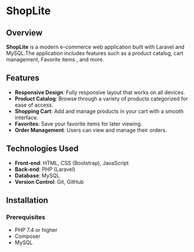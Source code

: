 # ShopLite

## Overview

**ShopLite** is a modern e-commerce web application built with Laravel and MySQL.The application includes features such as a product catalog, cart management, Favorite items , and more.

## Features

- **Responsive Design**: Fully responsive layout that works on all devices.
- **Product Catalog**: Browse through a variety of products categorized for ease of access.
- **Shopping Cart**: Add and manage products in your cart with a smooth interface.
- **Favorites**: Save your favorite items for later viewing.
- **Order Management**: Users can view and manage their orders.

## Technologies Used

- **Front-end**: HTML, CSS (Bootstrap), JavaScript
- **Back-end**: PHP (Laravel)
- **Database**: MySQL
- **Version Control**: Git, GitHub

## Installation

### Prerequisites

- PHP 7.4 or higher
- Composer
- MySQL

